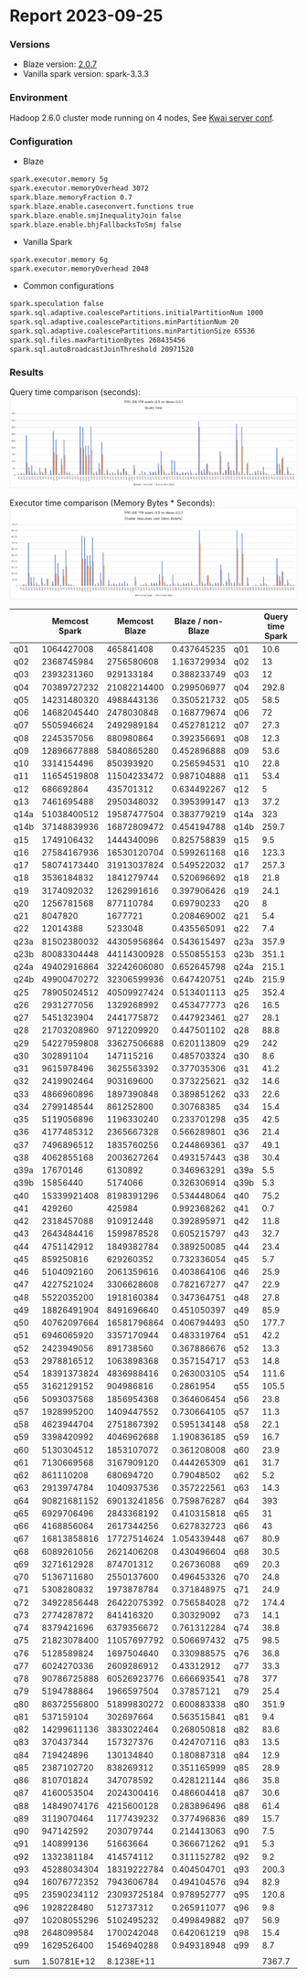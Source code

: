 
# Report 2023-09-25

### Versions
- Blaze version: [2.0.7](https://github.com/blaze-init/blaze/tree/v2.0.7)
- Vanilla spark version: spark-3.3.3

### Environment
Hadoop 2.6.0 cluster mode running on 4 nodes, See [Kwai server conf](./kwai1-hardware-conf.md).

### Configuration

- Blaze
```properties
spark.executor.memory 5g
spark.executor.memoryOverhead 3072
spark.blaze.memoryFraction 0.7
spark.blaze.enable.caseconvert.functions true
spark.blaze.enable.smjInequalityJoin false
spark.blaze.enable.bhjFallbacksToSmj false
```

- Vanilla Spark
```properties
spark.executor.memory 6g
spark.executor.memoryOverhead 2048
```

- Common configurations
```properties
spark.speculation false
spark.sql.adaptive.coalescePartitions.initialPartitionNum 1000
spark.sql.adaptive.coalescePartitions.minPartitionNum 20
spark.sql.adaptive.coalescePartitions.minPartitionSize 65536
spark.sql.files.maxPartitionBytes 268435456
spark.sql.autoBroadcastJoinThreshold 20971520
```

### Results
Query time comparison (seconds):
![blaze-query-time-comparison-20231108.png](blaze-query-time-comparison-20231108.png)

Executor time comparison (Memory Bytes * Seconds):
![blaze-cluster-resources-cost-comparison-20231108.png](blaze-cluster-resources-cost-comparison-20231108.png)

|      | Memcost Spark | Memcost Blaze | Blaze / non-Blaze |      | Query time Spark | Query time Blaze | Blaze / non-Blaze |
| ---- | ------------- | ------------- | ----------------- | ---- | ---------------- | ---------------- | ----------------- |
| q01  | 1064427008    | 465841408     | 0.437645235       | q01  | 10.6             | 5.5              | 0.518867925       |
| q02  | 2368745984    | 2756580608    | 1.163729934       | q02  | 13               | 14.7             | 1.130769231       |
| q03  | 2393231360    | 929133184     | 0.388233749       | q03  | 12               | 6.1              | 0.508333333       |
| q04  | 70389727232   | 21082214400   | 0.299506977       | q04  | 292.8            | 91               | 0.31079235        |
| q05  | 14231480320   | 4988443136    | 0.350521732       | q05  | 58.5             | 22.3             | 0.381196581       |
| q06  | 14682045440   | 2478030848    | 0.168779674       | q06  | 72               | 13               | 0.180555556       |
| q07  | 5505946624    | 2492989184    | 0.452781212       | q07  | 27.3             | 14.3             | 0.523809524       |
| q08  | 2245357056    | 880980864     | 0.392356691       | q08  | 12.3             | 6                | 0.487804878       |
| q09  | 12896677888   | 5840865280    | 0.452896888       | q09  | 53.6             | 24.9             | 0.464552239       |
| q10  | 3314154496    | 850393920     | 0.256594531       | q10  | 22.8             | 12.7             | 0.557017544       |
| q11  | 11654519808   | 11504233472   | 0.987104888       | q11  | 53.4             | 51.5             | 0.964419476       |
| q12  | 686692864     | 435701312     | 0.634492267       | q12  | 5                | 4.5              | 0.9               |
| q13  | 7461695488    | 2950348032    | 0.395399147       | q13  | 37.2             | 16.6             | 0.446236559       |
| q14a | 51038400512   | 19587477504   | 0.383779219       | q14a | 323              | 165.7            | 0.513003096       |
| q14b | 37148839936   | 16872809472   | 0.454194788       | q14b | 259.7            | 151              | 0.581440123       |
| q15  | 1749106432    | 1444340096    | 0.825758839       | q15  | 9.5              | 7.8              | 0.821052632       |
| q16  | 27584167936   | 16530120704   | 0.599261168       | q16  | 123.3            | 77.3             | 0.626926196       |
| q17  | 58074173440   | 31913037824   | 0.549522032       | q17  | 257.3            | 145.2            | 0.564321803       |
| q18  | 3536184832    | 1841279744    | 0.520696692       | q18  | 21.8             | 13.3             | 0.610091743       |
| q19  | 3174092032    | 1262991616    | 0.397906426       | q19  | 24.1             | 7.9              | 0.32780083        |
| q20  | 1256781568    | 877110784     | 0.69790233        | q20  | 8                | 5.3              | 0.6625            |
| q21  | 8047820       | 1677721       | 0.208469002       | q21  | 5.4              | 1.7              | 0.314814815       |
| q22  | 12014388      | 5233048       | 0.435565091       | q22  | 7.4              | 3.3              | 0.445945946       |
| q23a | 81502380032   | 44305956864   | 0.543615497       | q23a | 357.9            | 201.9            | 0.564124057       |
| q23b | 80083304448   | 44114300928   | 0.550855153       | q23b | 351.1            | 193.8            | 0.551979493       |
| q24a | 49402916864   | 32242606080   | 0.652645798       | q24a | 215.1            | 143              | 0.664807066       |
| q24b | 49900470272   | 32306599936   | 0.647420751       | q24b | 215.9            | 147.5            | 0.68318666        |
| q25  | 78905024512   | 40509927424   | 0.513401113       | q25  | 352.4            | 181.5            | 0.515039728       |
| q26  | 2931277056    | 1329268992    | 0.453477773       | q26  | 16.5             | 11.3             | 0.684848485       |
| q27  | 5451323904    | 2441775872    | 0.447923461       | q27  | 28.1             | 13.9             | 0.494661922       |
| q28  | 21703208960   | 9712209920    | 0.447501102       | q28  | 88.8             | 41.8             | 0.470720721       |
| q29  | 54227959808   | 33627506688   | 0.620113809       | q29  | 242              | 151.3            | 0.625206612       |
| q30  | 302891104     | 147115216     | 0.485703324       | q30  | 8.6              | 4.6              | 0.534883721       |
| q31  | 9615978496    | 3625563392    | 0.377035306       | q31  | 41.2             | 18.7             | 0.453883495       |
| q32  | 2419902464    | 903169600     | 0.373225621       | q32  | 14.6             | 6.1              | 0.417808219       |
| q33  | 4866960896    | 1897390848    | 0.389851262       | q33  | 22.6             | 12.4             | 0.548672566       |
| q34  | 2799148544    | 861252800     | 0.30768385        | q34  | 15.4             | 8.2              | 0.532467532       |
| q35  | 5119056896    | 1196330240    | 0.233701298       | q35  | 42.5             | 20.4             | 0.48              |
| q36  | 4177485312    | 2365667328    | 0.566289801       | q36  | 21.4             | 12.4             | 0.579439252       |
| q37  | 7496896512    | 1835760256    | 0.244869361       | q37  | 49.1             | 48.6             | 0.989816701       |
| q38  | 4062855168    | 2003627264    | 0.493157443       | q38  | 30.4             | 17.9             | 0.588815789       |
| q39a | 17670146      | 6130892       | 0.346963291       | q39a | 5.5              | 2.6              | 0.472727273       |
| q39b | 15856440      | 5174066       | 0.326306914       | q39b | 5.3              | 2.2              | 0.41509434        |
| q40  | 15339921408   | 8198391296    | 0.534448064       | q40  | 75.2             | 41.3             | 0.549202128       |
| q41  | 429260        | 425984        | 0.992368262       | q41  | 0.7              | 0.8              | 1.142857143       |
| q42  | 2318457088    | 910912448     | 0.392895971       | q42  | 11.8             | 5.3              | 0.449152542       |
| q43  | 2643484416    | 1599878528    | 0.605215797       | q43  | 32.7             | 8                | 0.244648318       |
| q44  | 4751142912    | 1849382784    | 0.389250085       | q44  | 23.4             | 13.3             | 0.568376068       |
| q45  | 859250816     | 629260352     | 0.732336054       | q45  | 5.7              | 7.3              | 1.280701754       |
| q46  | 5104092160    | 2061359616    | 0.403864106       | q46  | 25.9             | 12.8             | 0.494208494       |
| q47  | 4227521024    | 3306628608    | 0.782167277       | q47  | 22.9             | 19.3             | 0.84279476        |
| q48  | 5522035200    | 1918160384    | 0.347364751       | q48  | 27.8             | 10.1             | 0.363309353       |
| q49  | 18826491904   | 8491696640    | 0.451050397       | q49  | 85.9             | 38.5             | 0.448195576       |
| q50  | 40762097664   | 16581796864   | 0.406794493       | q50  | 177.7            | 72.9             | 0.410241981       |
| q51  | 6946065920    | 3357170944    | 0.483319764       | q51  | 42.2             | 19.9             | 0.471563981       |
| q52  | 2423949056    | 891738560     | 0.367886676       | q52  | 13.3             | 5.9              | 0.443609023       |
| q53  | 2978816512    | 1063898368    | 0.357154717       | q53  | 14.8             | 6.8              | 0.459459459       |
| q54  | 18391373824   | 4836988416    | 0.263003105       | q54  | 111.6            | 24.2             | 0.216845878       |
| q55  | 3162129152    | 904986816     | 0.2861954         | q55  | 105.5            | 6.7              | 0.063507109       |
| q56  | 5093037568    | 1856954368    | 0.364606454       | q56  | 23.8             | 11.9             | 0.5               |
| q57  | 1928995200    | 1409447552    | 0.730664105       | q57  | 11.3             | 10               | 0.884955752       |
| q58  | 4623944704    | 2751867392    | 0.595134148       | q58  | 22.1             | 16.1             | 0.728506787       |
| q59  | 3398420992    | 4046962688    | 1.190836185       | q59  | 16.7             | 21               | 1.25748503        |
| q60  | 5130304512    | 1853107072    | 0.361208008       | q60  | 23.9             | 12.2             | 0.510460251       |
| q61  | 7130669568    | 3167909120    | 0.444265309       | q61  | 31.7             | 17.3             | 0.545741325       |
| q62  | 861110208     | 680694720     | 0.79048502        | q62  | 5.2              | 5.1              | 0.980769231       |
| q63  | 2913974784    | 1040937536    | 0.357222561       | q63  | 14.3             | 6.6              | 0.461538462       |
| q64  | 90821681152   | 69013241856   | 0.759876287       | q64  | 393              | 350.2            | 0.891094148       |
| q65  | 6929706496    | 2843368192    | 0.410315818       | q65  | 31               | 14.4             | 0.464516129       |
| q66  | 4168856064    | 2617344256    | 0.627832723       | q66  | 43               | 13.4             | 0.311627907       |
| q67  | 16813858816   | 17727514624   | 1.054339448       | q67  | 80.9             | 85.8             | 1.060568603       |
| q68  | 6089261056    | 2621406208    | 0.430496604       | q68  | 30.5             | 15.5             | 0.508196721       |
| q69  | 3271612928    | 874701312     | 0.26736088        | q69  | 20.3             | 10.6             | 0.522167488       |
| q70  | 5136711680    | 2550137600    | 0.496453326       | q70  | 24.8             | 19.2             | 0.774193548       |
| q71  | 5308280832    | 1973878784    | 0.371848975       | q71  | 24.9             | 13.8             | 0.554216867       |
| q72  | 34922856448   | 26422075392   | 0.756584028       | q72  | 174.4            | 142.4            | 0.816513761       |
| q73  | 2774287872    | 841416320     | 0.30329092        | q73  | 14.1             | 16.9             | 1.19858156        |
| q74  | 8379421696    | 6379356672    | 0.761312284       | q74  | 38.8             | 30.3             | 0.780927835       |
| q75  | 21823078400   | 11057697792   | 0.506697432       | q75  | 98.5             | 60               | 0.609137056       |
| q76  | 5128589824    | 1697504640    | 0.330988575       | q76  | 36.8             | 10               | 0.27173913        |
| q77  | 6024270336    | 2609286912    | 0.43312912        | q77  | 33.3             | 14.1             | 0.423423423       |
| q78  | 90786725888   | 60526923776   | 0.666693541       | q78  | 377              | 257.2            | 0.682228117       |
| q79  | 5194788864    | 1966597504    | 0.37857121        | q79  | 25.4             | 12.2             | 0.480314961       |
| q80  | 86372556800   | 51899830272   | 0.600883338       | q80  | 351.9            | 213.3            | 0.606138107       |
| q81  | 537159104     | 302697664     | 0.563515841       | q81  | 9.4              | 6.4              | 0.680851064       |
| q82  | 14299611136   | 3833022464    | 0.268050818       | q82  | 83.6             | 97.2             | 1.162679426       |
| q83  | 370437344     | 157327376     | 0.424707116       | q83  | 13.5             | 6.3              | 0.466666667       |
| q84  | 719424896     | 130134840     | 0.180887318       | q84  | 12.9             | 3                | 0.23255814        |
| q85  | 2387102720    | 838269312     | 0.351165999       | q85  | 28.9             | 15.1             | 0.522491349       |
| q86  | 810701824     | 347078592     | 0.428121144       | q86  | 35.8             | 4.1              | 0.11452514        |
| q87  | 4160053504    | 2024300416    | 0.486604418       | q87  | 30.6             | 17.6             | 0.575163399       |
| q88  | 14849074176   | 4215600128    | 0.283896496       | q88  | 61.4             | 20.6             | 0.335504886       |
| q89  | 3119070464    | 1177439232    | 0.377496836       | q89  | 15.7             | 8                | 0.50955414        |
| q90  | 947142592     | 203079744     | 0.214413063       | q90  | 7.5              | 2.5              | 0.333333333       |
| q91  | 140899136     | 51663664      | 0.366671262       | q91  | 5.3              | 3.3              | 0.622641509       |
| q92  | 1332381184    | 414574112     | 0.311152782       | q92  | 9.2              | 4.2              | 0.456521739       |
| q93  | 45288034304   | 18319222784   | 0.404504701       | q93  | 200.3            | 82.3             | 0.410883674       |
| q94  | 16076772352   | 7943606784    | 0.494104576       | q94  | 82.9             | 41.9             | 0.505428227       |
| q95  | 23590234112   | 23093725184   | 0.978952777       | q95  | 120.8            | 131.3            | 1.08692053        |
| q96  | 1928228480    | 512737312     | 0.265911077       | q96  | 9.8              | 3.4              | 0.346938776       |
| q97  | 10208055296   | 5102495232    | 0.499849882       | q97  | 56.9             | 33               | 0.579964851       |
| q98  | 2648099584    | 1700242048    | 0.642061219       | q98  | 15.4             | 10.4             | 0.675324675       |
| q99  | 1629526400    | 1546940288    | 0.949318948       | q99  | 8.7              | 8.9              | 1.022988506       |
|      |               |               |                   |      |                  |                  |                   |
| sum  | 1.50781E+12   | 8.1238E+11    |                   |      | 7367.7           | 4273.8           |                   |
